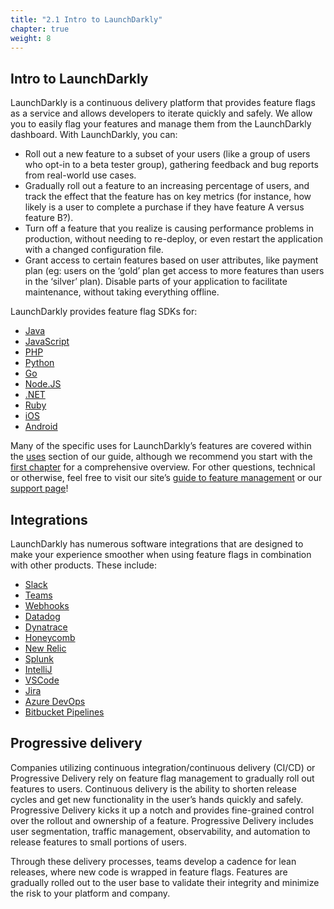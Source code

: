 ```yaml
---
title: "2.1 Intro to LaunchDarkly"
chapter: true
weight: 8
---
```


## Intro to LaunchDarkly

LaunchDarkly is a continuous delivery platform that provides feature flags as a service and allows developers to iterate quickly and safely. We allow you to easily flag your features and manage them from the LaunchDarkly dashboard. With LaunchDarkly, you can:

- Roll out a new feature to a subset of your users (like a group of users who opt-in to a beta tester group), gathering feedback and bug reports from real-world use cases.
- Gradually roll out a feature to an increasing percentage of users, and track the effect that the feature has on key metrics (for instance, how likely is a user to complete a purchase if they have feature A versus feature B?).
- Turn off a feature that you realize is causing performance problems in production, without needing to re-deploy, or even restart the application with a changed configuration file.
- Grant access to certain features based on user attributes, like payment plan (eg: users on the ‘gold’ plan get access to more features than users in the ‘silver’ plan). Disable parts of your application to facilitate maintenance, without taking everything offline.

LaunchDarkly provides feature flag SDKs for:

- [Java](http://docs.launchdarkly.com/docs/java-sdk-reference)
- [JavaScript](http://docs.launchdarkly.com/docs/js-sdk-reference)
- [PHP](http://docs.launchdarkly.com/docs/php-sdk-reference)
- [Python](http://docs.launchdarkly.com/docs/python-sdk-reference)
- [Go](http://docs.launchdarkly.com/docs/go-sdk-reference)
- [Node.JS](http://docs.launchdarkly.com/docs/node-sdk-reference)
- [.NET](http://docs.launchdarkly.com/docs/dotnet-sdk-reference)
- [Ruby](http://docs.launchdarkly.com/docs/ruby-sdk-reference)
- [iOS](http://docs.launchdarkly.com/docs/ios-sdk-reference)
- [Android](http://docs.launchdarkly.com/docs/android-sdk-reference)

Many of the specific uses for LaunchDarkly’s features are covered within the [uses](https://github.com/launchdarkly/featureflags/blob/master/2%20-%20Uses.md) section of our guide, although we recommend you start with the [first chapter](https://github.com/launchdarkly/featureflags/blob/master/1%20-%20Introduction.md) for a comprehensive overview. For other questions, technical or otherwise, feel free to visit our site’s [guide to feature management](https://launchdarkly.com/the-definitive-guide-to-feature-management/) or our [support page](https://support.launchdarkly.com/)!

## Integrations

LaunchDarkly has numerous software integrations that are designed to make your experience smoother when using feature flags in combination with other products. These include:

- [Slack](http://docs.launchdarkly.com/docs/slack)
- [Teams](https://docs.launchdarkly.com/integrations/microsoft-teams)
- [Webhooks](http://docs.launchdarkly.com/docs/webhooks)
- [Datadog](https://docs.launchdarkly.com/integrations/datadog)
- [Dynatrace](https://docs.launchdarkly.com/integrations/dynatrace)
- [Honeycomb](https://docs.launchdarkly.com/integrations/honeycomb)
- [New Relic](http://docs.launchdarkly.com/docs/newrelic)
- [Splunk](https://docs.launchdarkly.com/integrations/splunk)
- [IntelliJ](https://docs.launchdarkly.com/integrations/intellij)
- [VSCode](https://docs.launchdarkly.com/integrations/vscode)
- [Jira](https://docs.launchdarkly.com/integrations/jira)
- [Azure DevOps](https://docs.launchdarkly.com/integrations/azure-devops)
- [Bitbucket Pipelines](http://docs.launchdarkly.com/docs/bitbucket-pipelines)

## Progressive delivery
Companies utilizing continuous integration/continuous delivery (CI/CD) or Progressive Delivery rely on feature flag management to gradually roll out features to users. Continuous delivery is the ability to shorten release cycles and get new functionality in the user’s hands quickly and safely. Progressive Delivery kicks it up a notch and provides fine-grained control over the rollout and ownership of a feature. Progressive Delivery includes user segmentation, traffic management, observability, and automation to release features to small portions of users.

Through these delivery processes, teams develop a cadence for lean releases, where new code is wrapped in feature flags. Features are gradually rolled out to the user base to validate their integrity and minimize the risk to your platform and company.

